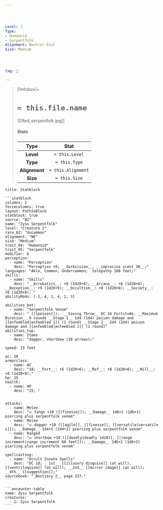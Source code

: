 ```yaml
---




Level: 2
Type:
- Humanoid
- Serpentfolk
Alignment: Neutral Evil
Size: Medium




tag: 👹

---
```


> [!infobox]+
> #  `= this.file.name`
> ![[Red_serpentfolk.jpg]]
> ##### Stats
> Type | Stat |
> :---:|:---:|
> **Level** | `= this.Level` |
> **Type** | `= this.Type` |
> **Alignment** | `= this.Alignment` |
> **Size** | `= this.Size` |



````ad-info
title: Statblock

```statblock
columns: 2
forcecolumns: true
layout: Path2eBlock
statblock: true
source: "B2"
name: "Zyss Serpentfolk"
level: "Creature 2"
rare_02: "Uncommon"
alignment: "NE"
size: "Medium"
trait_04: "Humanoid"
trait_05: "Serpentfolk"
modifier: 8
perception:
  - name: "Perception"
    desc: "Perception +8; __darkvision__, __imprecise scent 30__;"
languages: "Aklo, Common, Undercommon;  telepathy 100 feet;"
skills:
  - name: "Skills"
    desc: "__Acrobatics__: +8 (1d20+8); __Arcana__: +8 (1d20+8); __Deception__: +9 (1d20+9); __Occultism__: +8 (1d20+8); __Society__: +8 (1d20+8); "
abilityMods: [-1, 4, 2, 4, 2, 3]

abilities_bot:
  - name: "Serpentfolk Venom"
    desc: " ([[poison]]);  __Saving Throw__ DC 16 Fortitude. __Maximum Duration__ 6 rounds __Stage 1__ 1d4 (1d4) poison damage and [[enfeebled|enfeebled 1]] (1 round) __Stage 2__ 2d4 (2d4) poison damage and [[enfeebled|enfeebled 1]] (1 round)"
abilities_top:
  - name: Items
    desc: "dagger, shortbow (30 arrows);"

speed: 25 feet

ac: 18
armorclass:
  - name: AC
    desc: "18; __Fort__: +6 (1d20+6); __Ref__: +8 (1d20+8); __Will__: +8 (1d20+8);"
hp: 25
health:
  - name: HP
    desc: "25; "


attacks:
  - name: Melee
    desc: "⬻ fangs +10 ([[finesse]]); __Damage__ 1d6+1 (1d6+1) piercing plus serpentfolk venom"
  - name: Melee
    desc: "⬻ dagger +10 ([[agile]], [[finesse]], [[versatile|versatile s]]); __Damage__ 1d4+1 (1d4+1) piercing plus serpentfolk venom"
  - name: Ranged
    desc: "⬻ shortbow +10 ([[deadly|deadly 1d10]], [[range increment|range increment 60 feet]]); __Damage__ 1d6+2 (1d6+2) piercing plus serpentfolk venom"

spellcasting:
  - name: "Occult Innate Spells"
    desc: "DC 18; __1st__ [[illusory disguise]] (at will), [[ventriloquism]] (at will); __2nd__ [[mirror image]] (at will); __4th__ [[suggestion]];"
sourcebook: "_Bestiary 2_, page 237."
```

```encounter-table
name: Zyss Serpentfolk
creatures:
  - 1: Zyss Serpentfolk
```

````


